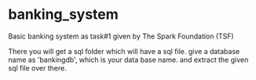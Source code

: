 # banking_system
Basic banking system as task#1 given by The Spark Foundation (TSF)

There you will get a sql folder which will have a sql file.
give a database name as 'bankingdb', which is your data base name.
and extract the given sql file over there.

